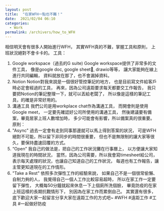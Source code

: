 ```yaml
---
layout: post
title:  "在家WFH一點也不難！"
date:  2021/02/04 06:10
categories: 
  - Work
permalink: /archivers/how_to_WFH
---
```



相信明天會有很多人開始進行WFH，
其實WFH真的不難，掌握工具和原則，
上班狀況絕對不會卡卡的。
工具：
1. Google workspace（過去的G suite)
Google workspace提供了非常多的文件工具，
像是google doc, google sheet, drawio等等，
讓大家能夠在線上進行共同編輯，
資料就放在那了，也不會漏掉資料。
2. Notion
Notion對我來說是一個很好管控筆記的地方，
也是目前寫文件給客戶時必定會經過的工具，
再來，因為公司遠距要求每天都要交工作報告，
我只要把Notion的筆記整理一下，就可以丟給老闆了，
所以像是這樣的筆記工具，的確是非常好用的。
3. 溝通工具
我們公司是用workplace chat作為溝通工具，
而開會則是使用Google meet，
一定要先確認好公司所使用的溝通工具，
然後建議要有備案，畢竟居家上班人數增加時，
多少可能會有影響，所以備案真的很重要。
原則：
1. "Async"
過去一定會有走到同事那邊就可以馬上得到答案的狀況，
可是WFH絕對不可能，所以留下非同步的時間很重要，
但也不是無限制的讓大家等很久，要保持盡速回覆的方式。
2. “Open”
我自己的做法是，把自己的工作狀況攤在行事曆上，
以方便讓大家知道我現在的時間狀況，
當然，因為公司需要，所以我會寫timesheet給公司，
表示每天處理的狀況，也讓自己知道自己的工作狀況，
每週也有工作報告，讓主管更知道現在的工作情形。
3. "Take a Rest"
依照多次彈性工作的經驗來說，
如果自己不是一個很常偷懶、自制力夠的人，
我覺得自己一個人工作比較容易超時，
所以在家工作一定要留下彈性，
大概每50分鐘就起來休息一下上個廁所洗個臉，
畢竟防疫的在家上班這樣的長期抗戰情形下，
別因為在家工作而累倒自己。
其實還有很多，
底下歡迎大家一起留言分享大家在遠距工作的方式吧~
#WFH #遠距工作 #工具 #一起做好防疫
